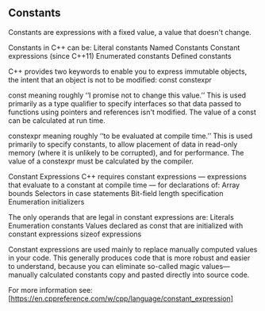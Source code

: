 ## Constants

Constants are expressions with a fixed value, a value that doesn't change.

Constants in C++ can be:
  Literal constants
  Named Constants
  Constant expressions (since C++11)
  Enumerated constants
  Defined constants


C++ provides two keywords to enable you to express immutable objects, the intent that an object is not to be modified:
  const
  constexpr

const
meaning roughly ‘‘I promise not to change this value.’’ This is used primarily as a type qualifier to specify interfaces so that data passed to functions using pointers and references isn't modified. The value of a const can be calculated at run time.

constexpr
meaning roughly ‘‘to be evaluated at compile time.’’ This is used primarily to specify constants, to allow placement of data in read-only memory (where it is unlikely to be corrupted), and for performance. The value of a constexpr must be calculated by the compiler.



Constant Expressions
C++ requires constant expressions — expressions that evaluate to a constant at compile time — for declarations of:
    Array bounds
    Selectors in case statements
    Bit-field length specification
    Enumeration initializers

The only operands that are legal in constant expressions are:
    Literals
    Enumeration constants
    Values declared as const that are initialized with constant expressions
    sizeof expressions

Constant expressions are used mainly to replace manually computed values in your code. This generally produces code that is more robust and easier to understand, because you can eliminate so-called magic values—manually calculated constants copy and pasted directly into source code.


For more information see:
[https://en.cppreference.com/w/cpp/language/constant_expression]
